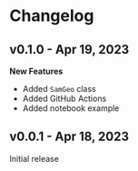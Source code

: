 # Changelog

## v0.1.0 - Apr 19, 2023

**New Features**

-   Added `SamGeo` class
-   Added GitHub Actions
-   Added notebook example

## v0.0.1 - Apr 18, 2023

Initial release
